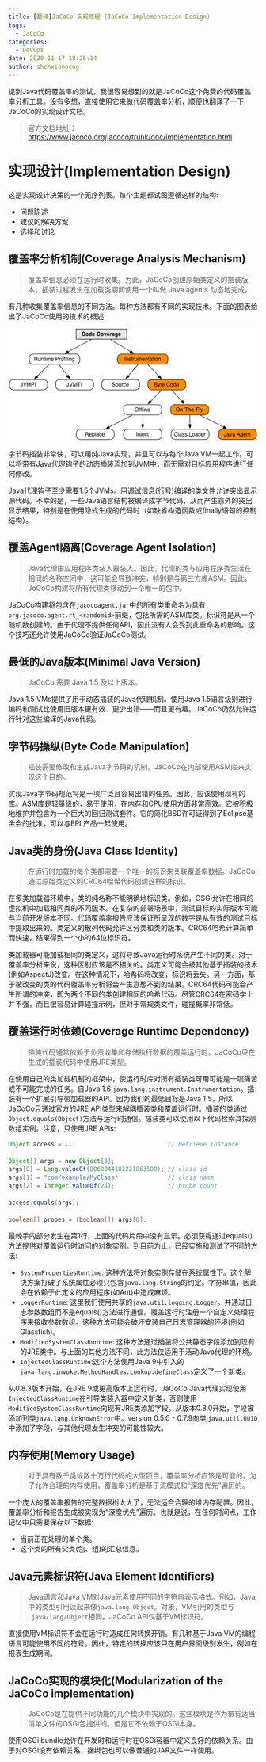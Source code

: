 ```yaml
---
title: [翻译]JaCoCo 实现原理 (JaCoCo Implementation Design)
tags:
  - JaCoCo
categories:
  - DevOps
date: 2020-11-17 18:26:14
author: shenxianpeng
---
```


提到Java代码覆盖率的测试，我很容易想到的就是JaCoCo这个免费的代码覆盖率分析工具。没有多想，直接使用它来做代码覆盖率分析，顺便也翻译了一下JaCoCo的实现设计文档。

> 官方文档地址：https://www.jacoco.org/jacoco/trunk/doc/implementation.html

# 实现设计(Implementation Design)

这是实现设计决策的一个无序列表。每个主题都试图遵循这样的结构:

* 问题陈述
* 建议的解决方案
* 选择和讨论

## 覆盖率分析机制(Coverage Analysis Mechanism)

> 覆盖率信息必须在运行时收集。为此，JaCoCo创建原始类定义的插装版本。插装过程发生在加载类期间使用一个叫做 Java agents 动态地完成。

有几种收集覆盖率信息的不同方法。每种方法都有不同的实现技术。下面的图表给出了JaCoCo使用的技术的概述:

![实现](jacoco/implementation.png)

字节码插装非常快，可以用纯Java实现，并且可以与每个Java VM一起工作。可以将带有Java代理钩子的动态插装添加到JVM中，而无需对目标应用程序进行任何修改。

Java代理钩子至少需要1.5个JVMs。用调试信息(行号)编译的类文件允许突出显示源代码。不幸的是，一些Java语言结构被编译成字节代码，从而产生意外的突出显示结果，特别是在使用隐式生成的代码时（如缺省构造函数或finally语句的控制结构）。

## 覆盖Agent隔离(Coverage Agent Isolation)

> Java代理由应用程序类装入器装入。因此，代理的类与应用程序类生活在相同的名称空间中，这可能会导致冲突，特别是与第三方库ASM。因此，JoCoCo构建将所有代理类移动到一个唯一的包中。

JaCoCo构建将包含在`jacocoagent.jar`中的所有类重命名为具有`org.jacoco.agent.rt_<randomid>`前缀，包括所需的ASM库类。标识符是从一个随机数创建的。由于代理不提供任何API，因此没有人会受到此重命名的影响。这个技巧还允许使用JaCoCo验证JaCoCo测试。

## 最低的Java版本(Minimal Java Version)

> JaCoCo 需要 Java 1.5 及以上版本。

Java 1.5 VMs提供了用于动态插装的Java代理机制。使用Java 1.5语言级别进行编码和测试比使用旧版本更有效、更少出错——而且更有趣。JaCoCo仍然允许运行针对这些编译的Java代码。

## 字节码操纵(Byte Code Manipulation)

> 插装需要修改和生成Java字节码的机制。JaCoCo在内部使用ASM库来实现这个目的。

实现Java字节码规范将是一项广泛且容易出错的任务。因此，应该使用现有的库。ASM库是轻量级的，易于使用，在内存和CPU使用方面非常高效。它被积极地维护并包含为一个巨大的回归测试套件。它的简化BSD许可证得到了Eclipse基金会的批准，可以与EPL产品一起使用。

## Java类的身份(Java Class Identity)

> 在运行时加载的每个类都需要一个唯一的标识来关联覆盖率数据。JaCoCo通过原始类定义的CRC64哈希代码创建这样的标识。

在多类加载器环境中，类的纯名称不能明确地标识类。例如，OSGi允许在相同的虚拟机中加载相同类的不同版本。在复杂的部署场景中，测试目标的实际版本可能与当前开发版本不同。代码覆盖率报告应该保证所呈现的数字是从有效的测试目标中提取出来的。类定义的散列代码允许区分类和类的版本。CRC64哈希计算简单而快速，结果得到一个小的64位标识符。

类加载器可能加载相同的类定义，这将导致Java运行时系统产生不同的类。对于覆盖率分析来说，这种区别应该是不相关的。类定义可能会被其他基于插装的技术(例如AspectJ)改变。在这种情况下，哈希码将改变，标识将丢失。另一方面，基于被改变的类的代码覆盖率分析将会产生意想不到的结果。CRC64代码可能会产生所谓的冲突，即为两个不同的类创建相同的哈希代码。尽管CRC64在密码学上并不强，而且很容易计算碰撞示例，但对于常规类文件，碰撞概率非常低。

## 覆盖运行时依赖(Coverage Runtime Dependency)

> 插装代码通常依赖于负责收集和存储执行数据的覆盖运行时。JaCoCo只在生成的插装代码中使用JRE类型。

在使用自己的类加载机制的框架中，使运行时库对所有插装类可用可能是一项痛苦或不可能完成的任务。自Java 1.6 `java.lang.instrument.Instrumentation`。插装有一个扩展引导带加载器的API。因为我们的最低目标是Java 1.5，所以JaCoCo只通过官方的JRE API类型来解耦插装类和覆盖运行时。插装的类通过`Object.equals(Object)`方法与运行时通信。插装类可以使用以下代码检索其探测数组实例。注意，只使用JRE APIs:

```java
Object access = ...                          // Retrieve instance

Object[] args = new Object[3];
args[0] = Long.valueOf(8060044182221863588); // class id
args[1] = "com/example/MyClass";             // class name
args[2] = Integer.valueOf(24);               // probe count

access.equals(args);

boolean[] probes = (boolean[]) args[0];
```

最棘手的部分发生在第1行，上面的代码片段中没有显示。必须获得通过equals()方法提供对覆盖运行时访问的对象实例。到目前为止，已经实施和测试了不同的方法:

* `SystemPropertiesRuntime`: 这种方法将对象实例存储在系统属性下。这个解决方案打破了系统属性必须只包含`java.lang.String`的约定。字符串值，因此会在依赖于此定义的应用程序(如Ant)中造成麻烦。
* `LoggerRuntime`: 这里我们使用共享的`java.util.logging.Logger`。并通过日志参数数组而不是equals()方法进行通信。覆盖运行时注册一个自定义处理程序来接收参数数组。这种方法可能会破坏安装自己日志管理器的环境(例如Glassfish)。
* `ModifiedSystemClassRuntime`: 这种方法通过插装将公共静态字段添加到现有的JRE类中。与上面的其他方法不同，此方法仅适用于活动Java代理的环境。
* `InjectedClassRuntime`:这个方法使用Java 9中引入的`java.lang.invoke.MethodHandles.Lookup.defineClass`定义了一个新类。

从0.8.3版本开始，在JRE 9或更高版本上运行时，JaCoCo Java代理实现使用`InjectedClassRuntime`在引导类装入器中定义新类，否则使用`ModifiedSystemClassRuntime`向现有JRE类添加字段。从版本0.8.0开始，字段被添加到类`java.lang.UnknownError`中。version 0.5.0 - 0.7.9向类j`java.util.UUID`中添加了字段，与其他代理发生冲突的可能性较大。

## 内存使用(Memory Usage)

> 对于具有数千类或数十万行代码的大型项目，覆盖率分析应该是可能的。为了允许合理的内存使用，覆盖率分析是基于流模式和“深度优先”遍历的。

一个庞大的覆盖率报告的完整数据树太大了，无法适合合理的堆内存配置。因此，覆盖率分析和报告生成被实现为“深度优先”遍历。也就是说，在任何时间点，工作记忆中只需要保存以下数据:

* 当前正在处理的单个类。
* 这个类的所有父类(包、组)的汇总信息。

## Java元素标识符(Java Element Identifiers)

> Java语言和Java VM对Java元素使用不同的字符串表示格式。例如，Java中的类型引用读起来像`java.lang.Object`。对象，VM引用的类型与`Ljava/lang/Object`相同。JaCoCo API仅基于VM标识符。

直接使用VM标识符不会在运行时造成任何转换开销。有几种基于Java VM的编程语言可能使用不同的符号。因此，特定的转换应该只在用户界面级别发生，例如在报表生成期间。


## JaCoCo实现的模块化(Modularization of the JaCoCo implementation)

> JaCoCo是在提供不同功能的几个模块中实现的。这些模块是作为带有适当清单文件的OSGi包提供的。但是它不依赖于OSGi本身。

使用OSGi bundle允许在开发时和运行时在OSGi容器中定义良好的依赖关系。由于对OSGi没有依赖关系，捆绑包也可以像普通的JAR文件一样使用。







